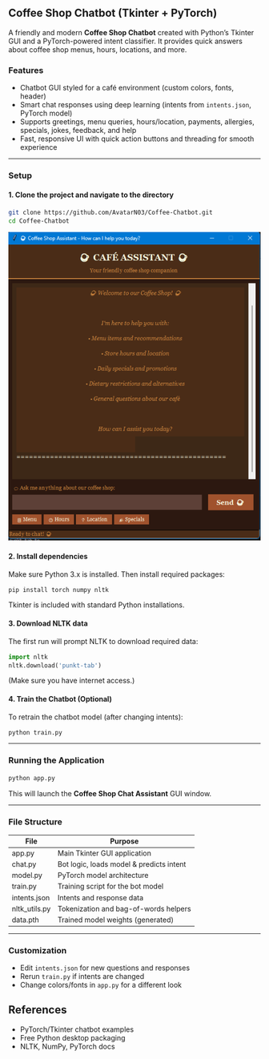 ## Coffee Shop Chatbot (Tkinter + PyTorch)

A friendly and modern **Coffee Shop Chatbot** created with Python’s Tkinter GUI and a PyTorch-powered intent classifier. It provides quick answers about coffee shop menus, hours, locations, and more.

### Features

- Chatbot GUI styled for a café environment (custom colors, fonts, header)
- Smart chat responses using deep learning (intents from `intents.json`, PyTorch model)
- Supports greetings, menu queries, hours/location, payments, allergies, specials, jokes, feedback, and help
- Fast, responsive UI with quick action buttons and threading for smooth experience

***

### Setup

#### 1. Clone the project and navigate to the directory

```bash
git clone https://github.com/AvatarN03/Coffee-Chatbot.git
cd Coffee-Chatbot
```

![haha](image.png)

#### 2. Install dependencies

Make sure Python 3.x is installed. Then install required packages:

```bash
pip install torch numpy nltk
```

Tkinter is included with standard Python installations.

#### 3. Download NLTK data

The first run will prompt NLTK to download required data:

```python
import nltk
nltk.download('punkt-tab')
```
(Make sure you have internet access.)

#### 4. Train the Chatbot (Optional)

To retrain the chatbot model (after changing intents):

```bash
python train.py
```

***

### Running the Application

```bash
python app.py
```

This will launch the **Coffee Shop Chat Assistant** GUI window.

***

### File Structure

| File            | Purpose                                        |
|-----------------|------------------------------------------------|
| app.py          | Main Tkinter GUI application                   |
| chat.py         | Bot logic, loads model & predicts intent       |
| model.py        | PyTorch model architecture                     |
| train.py        | Training script for the bot model              |
| intents.json    | Intents and response data                      |
| nltk_utils.py   | Tokenization and bag-of-words helpers          |
| data.pth        | Trained model weights (generated)              |

***

### Customization

- Edit `intents.json` for new questions and responses
- Rerun `train.py` if intents are changed
- Change colors/fonts in `app.py` for a different look


## References

- PyTorch/Tkinter chatbot examples
- Free Python desktop packaging
- NLTK, NumPy, PyTorch docs

